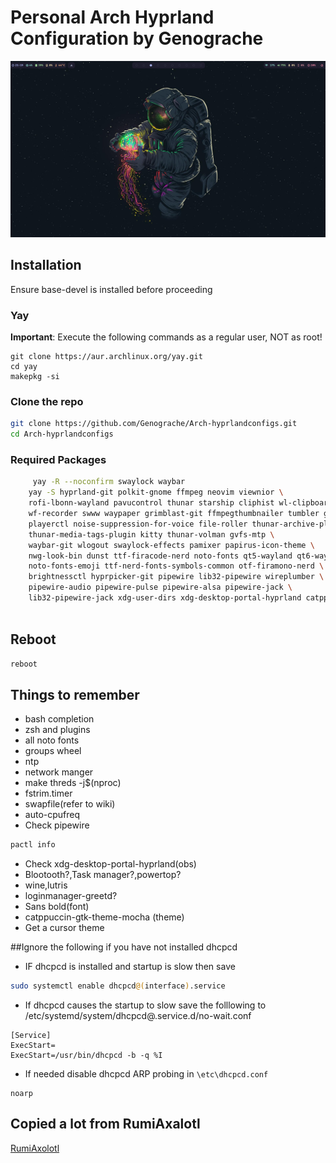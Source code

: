 # Personal Arch Hyprland Configuration by Genograche

![Screenshot](https://github.com/Genograche/Arch-hyprlandconfigs/raw/main/hyprland.png)
## Installation

Ensure base-devel is installed before proceeding

### Yay

**Important**: Execute the following commands as a regular user, NOT as root!

```
git clone https://aur.archlinux.org/yay.git
cd yay
makepkg -si
```
### Clone the repo

``` bash
git clone https://github.com/Genograche/Arch-hyprlandconfigs.git
cd Arch-hyprlandconfigs
```
### Required Packages

``` bash
     yay -R --noconfirm swaylock waybar
    yay -S hyprland-git polkit-gnome ffmpeg neovim viewnior \
    rofi-lbonn-wayland pavucontrol thunar starship cliphist wl-clipboard \
    wf-recorder swww waypaper grimblast-git ffmpegthumbnailer tumbler gvfs \
    playerctl noise-suppression-for-voice file-roller thunar-archive-plugin \
    thunar-media-tags-plugin kitty thunar-volman gvfs-mtp \
    waybar-git wlogout swaylock-effects pamixer papirus-icon-theme \
    nwg-look-bin dunst ttf-firacode-nerd noto-fonts qt5-wayland qt6-wayland\
    noto-fonts-emoji ttf-nerd-fonts-symbols-common otf-firamono-nerd \
    brightnessctl hyprpicker-git pipewire lib32-pipewire wireplumber \
    pipewire-audio pipewire-pulse pipewire-alsa pipewire-jack \
    lib32-pipewire-jack xdg-user-dirs xdg-desktop-portal-hyprland catppuccin-gtk-theme-mocha --needed
   
```
## Reboot
``` bash
reboot
```
## Things to remember
- bash completion
- zsh and plugins
- all noto fonts
- groups wheel
- ntp
- network manger
- make threds -j$(nproc)
- fstrim.timer
- swapfile(refer to wiki)
- auto-cpufreq
- Check pipewire
```bash
pactl info
```
- Check xdg-desktop-portal-hyprland(obs)
- Blootooth?,Task manager?,powertop?
- wine,lutris
- loginmanager-greetd?
- Sans bold(font)
- catppuccin-gtk-theme-mocha (theme)
- Get a cursor theme

##Ignore the following if you have not installed dhcpcd

- IF dhcpcd is installed and startup is slow then save
```bash
sudo systemctl enable dhcpcd@(interface).service
```

- If dhcpcd causes the startup to slow save the folllowing to /etc/systemd/system/dhcpcd@.service.d/no-wait.conf

```
[Service]
ExecStart=
ExecStart=/usr/bin/dhcpcd -b -q %I
```
- If needed disable dhcpcd ARP probing in ```\etc\dhcpcd.conf```
```
noarp
```

## Copied a lot from RumiAxalotl
[RumiAxolotl](https://github.com/RumiAxolotl)
